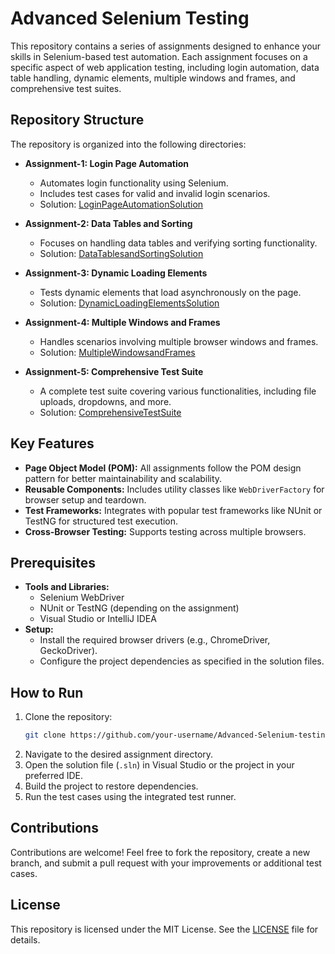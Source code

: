# Advanced Selenium Testing

This repository contains a series of assignments designed to enhance your skills in Selenium-based test automation. Each assignment focuses on a specific aspect of web application testing, including login automation, data table handling, dynamic elements, multiple windows and frames, and comprehensive test suites.

## Repository Structure

The repository is organized into the following directories:

- **Assignment-1: Login Page Automation**
  - Automates login functionality using Selenium.
  - Includes test cases for valid and invalid login scenarios.
  - Solution: [LoginPageAutomationSolution](Assignment-1/LoginPageAutomationSolution/)

- **Assignment-2: Data Tables and Sorting**
  - Focuses on handling data tables and verifying sorting functionality.
  - Solution: [DataTablesandSortingSolution](Assignment-2/DataTablesandSortingSolution/)

- **Assignment-3: Dynamic Loading Elements**
  - Tests dynamic elements that load asynchronously on the page.
  - Solution: [DynamicLoadingElementsSolution](Assignment-3/DynamicLoadingElementsSolution/)

- **Assignment-4: Multiple Windows and Frames**
  - Handles scenarios involving multiple browser windows and frames.
  - Solution: [MultipleWindowsandFrames](Assignment-4/MultipleWindowsandFrames/)

- **Assignment-5: Comprehensive Test Suite**
  - A complete test suite covering various functionalities, including file uploads, dropdowns, and more.
  - Solution: [ComprehensiveTestSuite](Assignment-5/ComprehensiveTestSuite/)

## Key Features

- **Page Object Model (POM):** All assignments follow the POM design pattern for better maintainability and scalability.
- **Reusable Components:** Includes utility classes like `WebDriverFactory` for browser setup and teardown.
- **Test Frameworks:** Integrates with popular test frameworks like NUnit or TestNG for structured test execution.
- **Cross-Browser Testing:** Supports testing across multiple browsers.

## Prerequisites

- **Tools and Libraries:**
  - Selenium WebDriver
  - NUnit or TestNG (depending on the assignment)
  - Visual Studio or IntelliJ IDEA
- **Setup:**
  - Install the required browser drivers (e.g., ChromeDriver, GeckoDriver).
  - Configure the project dependencies as specified in the solution files.

## How to Run

1. Clone the repository:
   ```bash
   git clone https://github.com/your-username/Advanced-Selenium-testing.git
   ```
2. Navigate to the desired assignment directory.
3. Open the solution file (`.sln`) in Visual Studio or the project in your preferred IDE.
4. Build the project to restore dependencies.
5. Run the test cases using the integrated test runner.

## Contributions

Contributions are welcome! Feel free to fork the repository, create a new branch, and submit a pull request with your improvements or additional test cases.

## License

This repository is licensed under the MIT License. See the [LICENSE](LICENSE) file for details.
